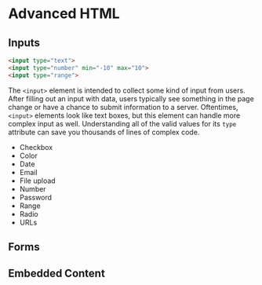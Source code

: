 # Advanced HTML

## Inputs

```html
<input type="text">
<input type="number" min="-10" max="10">
<input type="range">
```

The `<input>` element is intended to collect some kind of input from users. After filling out an input with data, users typically see something in the page change or have a chance to submit information to a server. Oftentimes, `<input>` elements look like text boxes, but this element can handle more complex input as well. Understanding all of the valid values for its `type` attribute can save you thousands of lines of complex code.

* Checkbox
* Color
* Date
* Email
* File upload
* Number
* Password
* Range
* Radio
* URLs

## Forms

## Embedded Content
